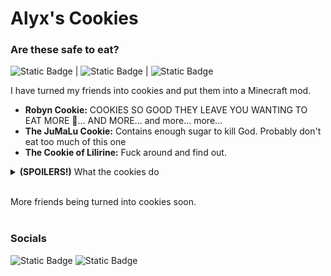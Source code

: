 # Alyx's Cookies
### Are these safe to eat?

<img alt="Static Badge" src="https://img.shields.io/badge/Requires-Fabric%20API-purple?style=flat-square&labelColor=white">  |  <img alt="Static Badge" src="https://img.shields.io/badge/Minecraft%20Versions-1.20.1-purple?style=flat-square&labelColor=white">  |  <img alt="Static Badge" src="https://img.shields.io/badge/License-MIT-purple?style=flat-square&labelColor=white">

I have turned my friends into cookies and put them into a Minecraft mod.


- **Robyn Cookie:** COOKIES SO GOOD THEY LEAVE YOU WANTING TO EAT MORE 🥰... AND MORE... and more... more...
- **The JuMaLu Cookie:** Contains enough sugar to kill God. Probably don't eat too much of this one
- **The Cookie of Lilirine:** Fuck around and find out.

<details>
  <summary><b>(SPOILERS!)</b> What the cookies do</summary>
  
  - **Robyn Cookie:** Gives you regeneration and hunger for 3 seconds, but has a 60% chance of getting slowness for 10 seconds
  - **The JuMaLu Cookie:** Gives you speed 3 for 30 seconds but has a 50% chance to give you wither 3 for 5 seconds. Kills you if you eat more than 2 in one hour
  - **The Cookie of Lilirine:** Literally poisons you. (10 seconds)
</details>

<br>More friends being turned into cookies soon.<br><br>

<h3>Socials</h3>
<img alt="Static Badge" src="https://img.shields.io/badge/GitHub-JuiceyBeans-purple?style=social&logo=github&logoColor=black&label=GitHub&labelColor=white&link=https%3A%2F%2Fgithub.com%2FJuiceyBeans%2FJuiceyTweaks">
<img alt="Static Badge" src="https://img.shields.io/badge/Discord-juiceybeans-purple?style=social&logo=discord&logoColor=black">
